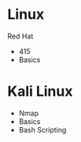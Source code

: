 # Linux <br />
Red Hat
* 415 <br />
* Basics <br />
# Kali Linux
* Nmap <br />
* Basics
* Bash Scripting
